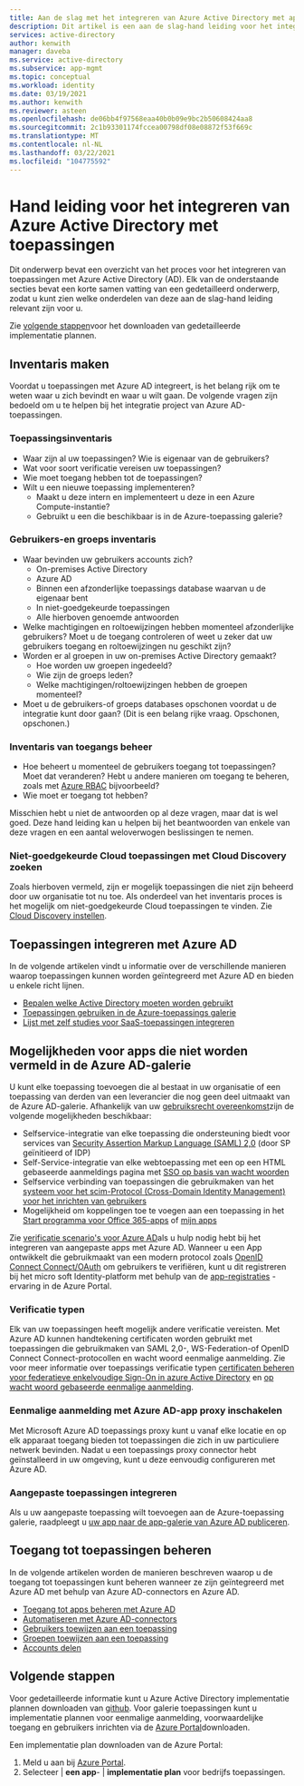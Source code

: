 ```yaml
---
title: Aan de slag met het integreren van Azure Active Directory met apps
description: Dit artikel is een aan de slag-hand leiding voor het integreren van Azure Active Directory (AD) met on-premises toepassingen en Cloud toepassingen.
services: active-directory
author: kenwith
manager: daveba
ms.service: active-directory
ms.subservice: app-mgmt
ms.topic: conceptual
ms.workload: identity
ms.date: 03/19/2021
ms.author: kenwith
ms.reviewer: asteen
ms.openlocfilehash: de06bb4f97568eaa40b0b09e9bc2b50608424aa8
ms.sourcegitcommit: 2c1b93301174fccea00798df08e08872f53f669c
ms.translationtype: MT
ms.contentlocale: nl-NL
ms.lasthandoff: 03/22/2021
ms.locfileid: "104775592"
---
```

# <a name="integrating-azure-active-directory-with-applications-getting-started-guide"></a>Hand leiding voor het integreren van Azure Active Directory met toepassingen

Dit onderwerp bevat een overzicht van het proces voor het integreren van toepassingen met Azure Active Directory (AD). Elk van de onderstaande secties bevat een korte samen vatting van een gedetailleerd onderwerp, zodat u kunt zien welke onderdelen van deze aan de slag-hand leiding relevant zijn voor u.

Zie [volgende stappen](#next-steps)voor het downloaden van gedetailleerde implementatie plannen.

## <a name="take-inventory"></a>Inventaris maken
Voordat u toepassingen met Azure AD integreert, is het belang rijk om te weten waar u zich bevindt en waar u wilt gaan.  De volgende vragen zijn bedoeld om u te helpen bij het integratie project van Azure AD-toepassingen.

### <a name="application-inventory"></a>Toepassingsinventaris
* Waar zijn al uw toepassingen? Wie is eigenaar van de gebruikers?
* Wat voor soort verificatie vereisen uw toepassingen?
* Wie moet toegang hebben tot de toepassingen?
* Wilt u een nieuwe toepassing implementeren?
  * Maakt u deze intern en implementeert u deze in een Azure Compute-instantie?
  * Gebruikt u een die beschikbaar is in de Azure-toepassing galerie?

### <a name="user-and-group-inventory"></a>Gebruikers-en groeps inventaris
* Waar bevinden uw gebruikers accounts zich?
  * On-premises Active Directory
  * Azure AD
  * Binnen een afzonderlijke toepassings database waarvan u de eigenaar bent
  * In niet-goedgekeurde toepassingen
  * Alle hierboven genoemde antwoorden
* Welke machtigingen en roltoewijzingen hebben momenteel afzonderlijke gebruikers? Moet u de toegang controleren of weet u zeker dat uw gebruikers toegang en roltoewijzingen nu geschikt zijn?
* Worden er al groepen in uw on-premises Active Directory gemaakt?
  * Hoe worden uw groepen ingedeeld?
  * Wie zijn de groeps leden?
  * Welke machtigingen/roltoewijzingen hebben de groepen momenteel?
* Moet u de gebruikers-of groeps databases opschonen voordat u de integratie kunt door gaan?  (Dit is een belang rijke vraag. Opschonen, opschonen.)

### <a name="access-management-inventory"></a>Inventaris van toegangs beheer
* Hoe beheert u momenteel de gebruikers toegang tot toepassingen? Moet dat veranderen?  Hebt u andere manieren om toegang te beheren, zoals met [Azure RBAC](../../role-based-access-control/role-assignments-portal.md) bijvoorbeeld?
* Wie moet er toegang tot hebben?

Misschien hebt u niet de antwoorden op al deze vragen, maar dat is wel goed.  Deze hand leiding kan u helpen bij het beantwoorden van enkele van deze vragen en een aantal weloverwogen beslissingen te nemen.

### <a name="find-unsanctioned-cloud-applications-with-cloud-discovery"></a>Niet-goedgekeurde Cloud toepassingen met Cloud Discovery zoeken

Zoals hierboven vermeld, zijn er mogelijk toepassingen die niet zijn beheerd door uw organisatie tot nu toe.  Als onderdeel van het inventaris proces is het mogelijk om niet-goedgekeurde Cloud toepassingen te vinden. Zie [Cloud Discovery instellen](/cloud-app-security/set-up-cloud-discovery).

## <a name="integrating-applications-with-azure-ad"></a>Toepassingen integreren met Azure AD
In de volgende artikelen vindt u informatie over de verschillende manieren waarop toepassingen kunnen worden geïntegreerd met Azure AD en bieden u enkele richt lijnen.

* [Bepalen welke Active Directory moeten worden gebruikt](../fundamentals/active-directory-whatis.md)
* [Toepassingen gebruiken in de Azure-toepassings galerie](what-is-single-sign-on.md)
* [Lijst met zelf studies voor SaaS-toepassingen integreren](../saas-apps/tutorial-list.md)

## <a name="capabilities-for-apps-not-listed-in-the-azure-ad-gallery"></a>Mogelijkheden voor apps die niet worden vermeld in de Azure AD-galerie

U kunt elke toepassing toevoegen die al bestaat in uw organisatie of een toepassing van derden van een leverancier die nog geen deel uitmaakt van de Azure AD-galerie. Afhankelijk van uw [gebruiksrecht overeenkomst](https://azure.microsoft.com/pricing/details/active-directory/)zijn de volgende mogelijkheden beschikbaar:

- Selfservice-integratie van elke toepassing die ondersteuning biedt voor services van [Security Assertion Markup Language (SAML) 2,0](https://wikipedia.org/wiki/SAML_2.0) (door SP geïnitieerd of IDP)
- Self-Service-integratie van elke webtoepassing met een op een HTML gebaseerde aanmeldings pagina met [SSO op basis van wacht woorden](sso-options.md#password-based-sso)
- Selfservice verbinding van toepassingen die gebruikmaken van het [systeem voor het scim-Protocol (Cross-Domain Identity Management) voor het inrichten van gebruikers](../app-provisioning/use-scim-to-provision-users-and-groups.md)
- Mogelijkheid om koppelingen toe te voegen aan een toepassing in het [Start programma voor Office 365-apps](https://www.microsoft.com/microsoft-365/blog/2014/10/16/organize-office-365-new-app-launcher-2/) of [mijn apps](sso-options.md#linked-sign-on)

Zie [verificatie scenario's voor Azure AD](../develop/authentication-vs-authorization.md)als u hulp nodig hebt bij het integreren van aangepaste apps met Azure AD. Wanneer u een App ontwikkelt die gebruikmaakt van een modern protocol zoals [OpenID Connect Connect/OAuth](../develop/active-directory-v2-protocols.md) om gebruikers te verifiëren, kunt u dit registreren bij het micro soft Identity-platform met behulp van de [app-registraties](../develop/quickstart-register-app.md) -ervaring in de Azure Portal.

### <a name="authentication-types"></a>Verificatie typen
Elk van uw toepassingen heeft mogelijk andere verificatie vereisten. Met Azure AD kunnen handtekening certificaten worden gebruikt met toepassingen die gebruikmaken van SAML 2,0-, WS-Federation-of OpenID Connect Connect-protocollen en wacht woord eenmalige aanmelding. Zie voor meer informatie over toepassings verificatie typen [certificaten beheren voor federatieve enkelvoudige Sign-On in azure Active Directory](manage-certificates-for-federated-single-sign-on.md) en [op wacht woord gebaseerde eenmalige aanmelding](what-is-single-sign-on.md).

### <a name="enabling-sso-with-azure-ad-app-proxy"></a>Eenmalige aanmelding met Azure AD-app proxy inschakelen
Met Microsoft Azure AD toepassings proxy kunt u vanaf elke locatie en op elk apparaat toegang bieden tot toepassingen die zich in uw particuliere netwerk bevinden. Nadat u een toepassings proxy connector hebt geïnstalleerd in uw omgeving, kunt u deze eenvoudig configureren met Azure AD.

### <a name="integrating-custom-applications"></a>Aangepaste toepassingen integreren
Als u uw aangepaste toepassing wilt toevoegen aan de Azure-toepassing galerie, raadpleegt u [uw app naar de app-galerie van Azure AD publiceren](../develop/v2-howto-app-gallery-listing.md).

## <a name="managing-access-to-applications"></a>Toegang tot toepassingen beheren
In de volgende artikelen worden de manieren beschreven waarop u de toegang tot toepassingen kunt beheren wanneer ze zijn geïntegreerd met Azure AD met behulp van Azure AD-connectors en Azure AD.

* [Toegang tot apps beheren met Azure AD](what-is-access-management.md)
* [Automatiseren met Azure AD-connectors](../app-provisioning/user-provisioning.md)
* [Gebruikers toewijzen aan een toepassing](./assign-user-or-group-access-portal.md)
* [Groepen toewijzen aan een toepassing](./assign-user-or-group-access-portal.md)
* [Accounts delen](../enterprise-users/users-sharing-accounts.md)

## <a name="next-steps"></a>Volgende stappen
Voor gedetailleerde informatie kunt u Azure Active Directory implementatie plannen downloaden van [github](../fundamentals/active-directory-deployment-plans.md). Voor galerie toepassingen kunt u implementatie plannen voor eenmalige aanmelding, voorwaardelijke toegang en gebruikers inrichten via de [Azure Portal](https://portal.azure.com)downloaden.

Een implementatie plan downloaden van de Azure Portal:

1. Meld u aan bij [Azure Portal](https://portal.azure.com).
2. Selecteer   |  **een app**-  |  **implementatie plan** voor bedrijfs toepassingen.

